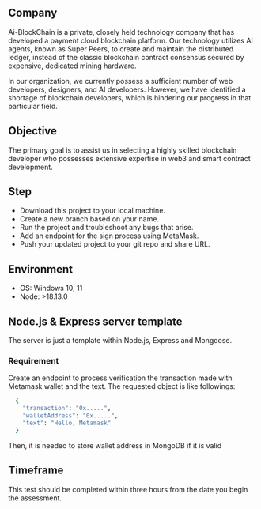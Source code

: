 ## Company
Ai-BlockChain is a private, closely held technology company that has developed a payment cloud blockchain platform. Our technology utilizes AI agents, known as Super Peers, to create and maintain the distributed ledger, instead of the classic blockchain contract consensus secured by expensive, dedicated mining hardware.

In our organization, we currently possess a sufficient number of web developers, designers, and AI developers. However, we have identified a shortage of blockchain developers, which is hindering our progress in that particular field.

## Objective
The primary goal is to assist us in selecting a highly skilled blockchain developer who possesses extensive expertise in web3 and smart contract development.

## Step
- Download this project to your local machine.
- Create a new branch based on your name.
- Run the project and troubleshoot any bugs that arise.
- Add an endpoint for the sign process using MetaMask.
- Push your updated project to your git repo and share URL.

## Environment
- OS: Windows 10, 11
- Node: >18.13.0

## Node.js & Express server template
The server is just a template within Node.js, Express and Mongoose.


### Requirement 
Create an endpoint to process verification the transaction made with Metamask wallet and the text.
The requested object is like followings:

```bash
  {
    "transaction": "0x.....",
    "walletAddress": "0x.....",
    "text": "Hello, Metamask"
  }
```

Then, it is needed to store wallet address in MongoDB if it is valid

## Timeframe
This test should be completed within three hours from the date you begin the assessment.
